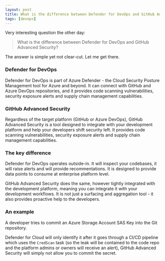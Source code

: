 ```yaml
---
layout: post
title: What is the difference between Defender for DevOps and GitHub Advanced Security?
tags: [devops]
---
```

Very interesting question the other day:

> What is the difference between Defender for DevOps and GitHub Advanced Security?

The answer is simple yet not clear-cut. Let me get there.

### Defender for DevOps
Defender for DevOps is part of Azure Defender - the Cloud Security Posture Management tool for Azure and beyond. It can connect with GitHub and Azure DevOps repositories, and it provides code scanning vulnerabilities, security exposure alerts and supply chain management capabilities.

### GitHub Advanced Security
Regardless of the target platform (GitHub or Azure DevOps), GitHub Advanced Security is a tool designed to integrate with your development platform and help your developers shift security left. It provides code scanning vulnerabilities, security exposure alerts and supply chain management capabilities.

### The key difference
Defender for DevOps operates outside-in. It will inspect your codebases, it will raise alerts and will provide recommentations. It is designed to provide data points to consume at enterprise platform level.

GitHub Advanced Security does the same, however tightly integrated with the development platform, meaning you can integrate it with your development workflows. It is not just a surfacing and aggregation tool - it also provides proactive help to the developers.

### An example
A developer tries to commit an Azure Storage Account SAS Key into the Git repository. 

Defender for Cloud will only identify it after it goes through a CI/CD pipeline which uses the `CredScan` task (so the leak will be contained to the code repo and the platform admins or owners will receive an alert), GitHub Advanced Security will simply not allow you to commit the secret.
